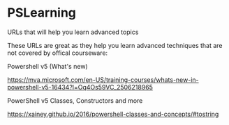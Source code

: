 # PSLearning
URLs that will help you learn advanced topics

These URLs are great as they help you learn advanced techniques that are not covered by offical courseware:

Powershell v5 (What's new)

https://mva.microsoft.com/en-US/training-courses/whats-new-in-powershell-v5-16434?l=Oq4Os59VC_2506218965

PowerShell v5 Classes, Constructors and more 

https://xainey.github.io/2016/powershell-classes-and-concepts/#tostring

